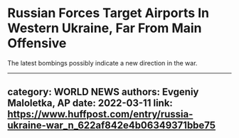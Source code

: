 # Russian Forces Target Airports In Western Ukraine, Far From Main Offensive

The latest bombings possibly indicate a new direction in the war.

---
category: WORLD NEWS
authors: Evgeniy Maloletka, AP
date: 2022-03-11
link: https://www.huffpost.com/entry/russia-ukraine-war_n_622af842e4b06349371bbe75
---
